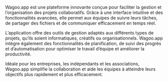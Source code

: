 Wagoo.app est une plateforme innovante conçue pour faciliter la gestion et l’organisation des projets collaboratifs. Grâce à une interface intuitive et des fonctionnalités avancées, elle permet aux équipes de suivre leurs tâches, de partager des fichiers et de communiquer efficacement en temps réel.

L’application offre des outils de gestion adaptés aux différents types de projets, qu’ils soient informatiques, créatifs ou organisationnels. Wagoo.app intègre également des fonctionnalités de planification, de suivi des progrès et d’automatisation pour optimiser le travail d’équipe et améliorer la productivité.

Idéale pour les entreprises, les indépendants et les associations, Wagoo.app simplifie la collaboration et aide les équipes à atteindre leurs objectifs plus rapidement et plus efficacement.
